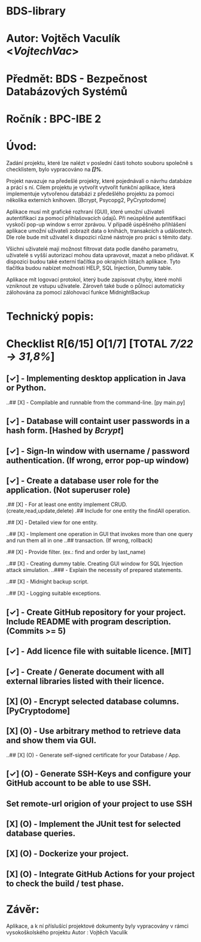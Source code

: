 # BDS-library

# Autor:   Vojtěch Vaculík <*VojtechVac*> 
# Předmět: BDS - Bezpečnost Databázových Systémů
# Ročník : BPC-IBE 2

# Úvod:

Zadání projektu, které lze nalézt v poslední části tohoto souboru společně s checklistem, bylo vypracováno na ***[]%***.

Projekt navazuje na předešlé projekty, které pojednávali o návrhu databáze a prácí s ní.
Cílem projektu je vytvořit vytvořit funkční aplikace, která implementuje vytvořenou databázi
z předešlého projektu za pomoci několika externích knihoven. [Bcrypt, Psycopg2, PyCryptodome]

Aplikace musí mít grafické rozhraní (GUI), které umožní uživateli autentifikaci za pomocí
přihlašovacích údajů. Při neúspěšné autentifikaci vyskočí pop-up window s error zprávou.
V případě úspěšného přihlášení aplikace umožní uživateli zobrazit data o knihách, transakcích
a událostech. Dle role bude mít uživatel k dispozici různé nástroje pro práci s těmito daty.

Všichni uživatelé mají možnost filtrovat data podle daného parametru, uživatelé s vyšší autorizací
mohou data upravovat, mazat a nebo přidávat. K dispozici budou také externí tlačítka po okrajních
lištách aplikace. Tyto tlačítka budou nabízet možnosti HELP, SQL Injection, Dummy table.

Aplikace mít logovací protokol, který bude zapisovat chyby, které mohli vzniknout ze vstupu uživatele.
Zároveň také bude o půlnoci automaticky zálohována za pomocí zálohovací funkce MidnightBackup


# Technický popis:

# Checklist R[6/15] O[1/7] [TOTAL *7/22 -> 31,8%*]

##  [✓] - Implementing desktop application in Java or Python.

..##   [X] - Compilable and runnable from the command-line. [py main.py]

##  [✓] - Database will containt user passwords in a hash form. [Hashed by *Bcrypt*]

##  [✓] - Sign-In window with username / password authentication. (If wrong, error pop-up window)

##  [✓] - Create a database user role for the application. (Not superuser role) 

.##  [X] - For at least one entity implement CRUD. (create,read,update,delete) 
.##         Include for one entity the findAll operation.

.##  [X] - Detailed view for one entity.

..##  [X] - Implement one operation in GUI that invokes more than one query and run them all in one
..##          transaction. (If wrong, rollback)

.##  [X] - Provide filter. (ex.: find and order by last_name) 

..##  [X] - Creating dummy table. Creating GUI window for SQL Injection attack simulation.
..###               - Explain the necessity of prepared statements.

..##  [X] - Midnight backup script.
    
..##  [X] - Logging suitable exceptions.
    
##  [✓] - Create GitHub repository for your project. Include README with program description. (Commits >= 5)
    
##  [✓] - Add licence file with suitable licence. [MIT]
    
##  [✓] - Create / Generate document with all external libraries listed with their licence.
    
##  [X] (O) - Encrypt selected database columns. [PyCryptodome]
    
##  [X] (O) - Use arbitrary method to retrieve data and show them via GUI.
    
..##  [X] (O) - Generate self-signed certificate for your Database / App.
    
##  [✓] (O) - Generate SSH-Keys and configure your GitHub account to be able to use SSH. 
##              Set remote-url origion of your project to use SSH
    
##  [X] (O) - Implement the JUnit test for selected database queries.
    
##  [X] (O) - Dockerize your project.
    
##  [X] (O) - Integrate GitHub Actions for your project to check the build / test phase.
    
   
# Závěr:    

Aplikace, a k ní příslušící projektové dokumenty byly vypracovány v rámci vysokoškolského projektu 
Autor : Vojtěch Vaculík <VojtechVac>